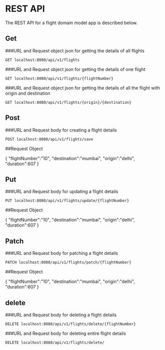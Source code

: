 # REST API

The REST API for a flight domain model app is described below.

## Get 

###URL and  Request object json for getting the details of all flights

`GET localhost:8080/api/v1/flights`

###URL and  Request object json for getting the details of one flight 

`GET localhost:8080/api/v1/flights/{flightNumber}`


###URL and  Request object json for getting the details of all the flight with origin and destination 

`GET localhost:8080/api/v1/flights/{origin}/{destination}`


## Post

###URL and  Request body for creating a flight details 

`POST localhost:8080/api/v1/flights/save`

##Request Object 

{
    "flightNumber":"10",
    "destination":"mumbai",
    "origin":"delhi",
    "duration":607
}


## Put

###URL and  Request body for updating a flight details 

`PUT localhost:8080/api/v1/flights/update/{flightNumber}`

##Request Object 

{
    "flightNumber":"10",
    "destination":"mumbai",
    "origin":"delhi",
    "duration":607
}  


## Patch

###URL and  Request body for patching a flight details 

`PATCH localhost:8080/api/v1/flights/patch/{flightNumber}`

##Request Object 

{
    "flightNumber":"10",
    "destination":"mumbai",
    "origin":"delhi",
    "duration":607
}  


## delete

###URL and  Request body for deleting a flight details 

`DELETE localhost:8080/api/v1/flights/delete/{flightNumber}`


###URL and  Request body for deleting entire flight details

`DELETE localhost:8080/api/v1/flights/delete/`
